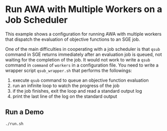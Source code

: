 # Run AWA with Multiple Workers on a Job Scheduler
This example shows a configuration for running AWA with multiple workers that dispatch the evaluation of objective functions to an SGE job.

One of the main difficulties in cooperating with a job scheduler is that `qsub` command in SGE returns immediately after an evaluation job is queued, not waiting for the completion of the job.
It would not work to write a `qsub` command in `command` of `workers` in a configuration file.
You need to write a wrapper script `qsub_wrapper.sh` that performs the followings:
1. execute `qsub` command to queue an objective function evaluation
2. run an infinite loop to watch the progress of the job
3. if the job finishes, exit the loop and read a standard output log
4. print the last line of the log on the standard output

## Run a Demo
```
./run.sh
```


